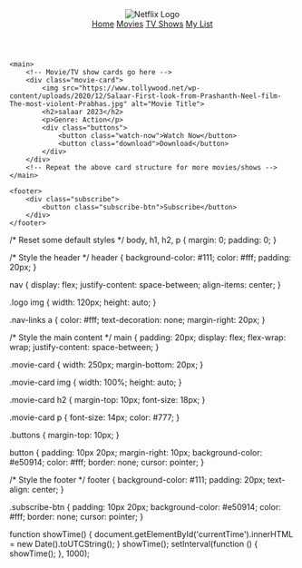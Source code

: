 <!DOCTYPE html>
<html lang="en">
<head>
    <meta charset="UTF-8">
    <meta name="viewport" content="width=device-width, initial-scale=1.0">
    <link rel="stylesheet" href="styles.css">
    <title>Netflix Clone</title>
</head>
<body>
    <header>
        <nav>
            <div class="logo">
                <img src="https://wallpaperaccess.com/full/2772922.png" alt="Netflix Logo">
            </div>
            <div class="nav-links">
                <a href="#">Home</a>
                <a href="#">Movies</a>
                <a href="#">TV Shows</a>
                <a href="#">My List</a>
            </div>
        </nav>
    </header>

    <main>
        <!-- Movie/TV show cards go here -->
        <div class="movie-card">
            <img src="https://www.tollywood.net/wp-content/uploads/2020/12/Salaar-First-look-from-Prashanth-Neel-film-The-most-violent-Prabhas.jpg" alt="Movie Title">
            <h2>salaar 2023</h2>
            <p>Genre: Action</p>
            <div class="buttons">
                <button class="watch-now">Watch Now</button>
                <button class="download">Download</button>
            </div>
        </div>
        <!-- Repeat the above card structure for more movies/shows -->
    </main>

    <footer>
        <div class="subscribe">
            <button class="subscribe-btn">Subscribe</button>
        </div>
    </footer>
</body>
</html>

/* Reset some default styles */
body, h1, h2, p {
    margin: 0;
    padding: 0;
}

/* Style the header */
header {
    background-color: #111;
    color: #fff;
    padding: 20px;
}

nav {
    display: flex;
    justify-content: space-between;
    align-items: center;
}

.logo img {
    width: 120px;
    height: auto;
}

.nav-links a {
    color: #fff;
    text-decoration: none;
    margin-right: 20px;
}

/* Style the main content */
main {
    padding: 20px;
    display: flex;
    flex-wrap: wrap;
    justify-content: space-between;
}

.movie-card {
    width: 250px;
    margin-bottom: 20px;
}

.movie-card img {
    width: 100%;
    height: auto;
}

.movie-card h2 {
    margin-top: 10px;
    font-size: 18px;
}

.movie-card p {
    font-size: 14px;
    color: #777;
}

.buttons {
    margin-top: 10px;
}

button {
    padding: 10px 20px;
    margin-right: 10px;
    background-color: #e50914;
    color: #fff;
    border: none;
    cursor: pointer;
}

/* Style the footer */
footer {
    background-color: #111;
    padding: 20px;
    text-align: center;
}

.subscribe-btn {
    padding: 10px 20px;
    background-color: #e50914;
    color: #fff;
    border: none;
    cursor: pointer;
}

function showTime() {
	document.getElementById('currentTime').innerHTML = new Date().toUTCString();
}
showTime();
setInterval(function () {
	showTime();
}, 1000);
